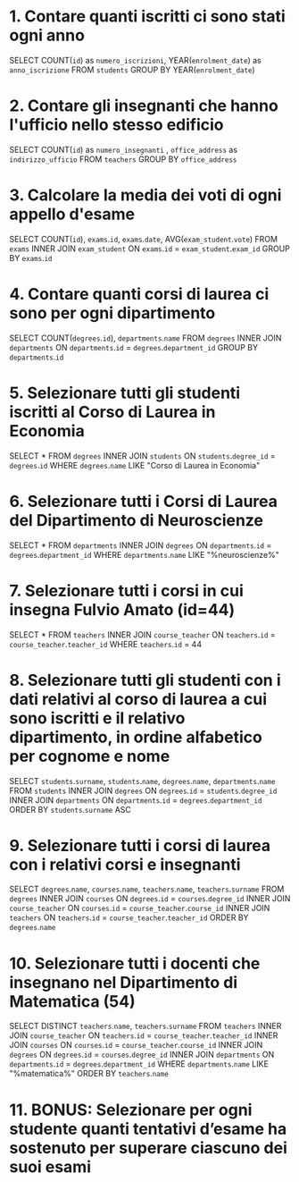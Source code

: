 # 1. Contare quanti iscritti ci sono stati ogni anno
SELECT COUNT(`id`) as `numero_iscrizioni`, YEAR(`enrolment_date`) as `anno_iscrizione`
FROM `students`
GROUP BY YEAR(`enrolment_date`)

# 2. Contare gli insegnanti che hanno l'ufficio nello stesso edificio
SELECT COUNT(`id`) as `numero_insegnanti` , `office_address` as `indirizzo_ufficio`
FROM `teachers`
GROUP BY `office_address`

# 3. Calcolare la media dei voti di ogni appello d'esame
SELECT COUNT(`id`), `exams`.`id`, `exams`.`date`,  AVG(`exam_student`.`vote`)
FROM `exams`
INNER JOIN `exam_student` ON `exams`.`id` = `exam_student`.`exam_id`
GROUP BY `exams`.`id`

# 4. Contare quanti corsi di laurea ci sono per ogni dipartimento
SELECT COUNT(`degrees`.`id`), `departments`.`name`
FROM `degrees`
INNER JOIN `departments` ON `departments`.`id` = `degrees`.`department_id`
GROUP BY `departments`.`id`

# 5. Selezionare tutti gli studenti iscritti al Corso di Laurea in Economia
SELECT *
FROM `degrees`
INNER JOIN `students` ON `students`.`degree_id` = `degrees`.`id`
WHERE `degrees`.`name` LIKE "Corso di Laurea in Economia"

# 6. Selezionare tutti i Corsi di Laurea del Dipartimento di Neuroscienze
SELECT * 
FROM `departments`
INNER JOIN `degrees` ON `departments`.`id` = `degrees`.`department_id`
WHERE `departments`.`name` LIKE "%neuroscienze%"

# 7. Selezionare tutti i corsi in cui insegna Fulvio Amato (id=44)
SELECT * 
FROM `teachers`
INNER JOIN `course_teacher` ON `teachers`.`id` = `course_teacher`.`teacher_id`
WHERE `teachers`.`id` = 44

# 8. Selezionare tutti gli studenti con i dati relativi al corso di laurea a cui sono iscritti e il relativo dipartimento, in ordine alfabetico per cognome e nome
SELECT `students`.`surname`, `students`.`name`, `degrees`.`name`, `departments`.`name`
FROM `students`
INNER JOIN `degrees` ON `degrees`.`id` = `students`.`degree_id`
INNER JOIN `departments` ON `departments`.`id` = `degrees`.`department_id`  
ORDER BY `students`.`surname`  ASC
# 9. Selezionare tutti i corsi di laurea con i relativi corsi e insegnanti
SELECT `degrees`.`name`, `courses`.`name`, `teachers`.`name`, `teachers`.`surname`
FROM `degrees`
INNER JOIN `courses` ON `degrees`.`id` = `courses`.`degree_id`
INNER JOIN `course_teacher` ON `courses`.`id` = `course_teacher`.`course_id`
INNER JOIN `teachers` ON `teachers`.`id` = `course_teacher`.`teacher_id`
ORDER BY `degrees`.`name`
# 10. Selezionare tutti i docenti che insegnano nel Dipartimento di Matematica (54)
SELECT DISTINCT `teachers`.`name`, `teachers`.`surname`
FROM `teachers`
INNER JOIN `course_teacher` ON `teachers`.`id` = `course_teacher`.`teacher_id`
INNER JOIN `courses` ON `courses`.`id` = `course_teacher`.`course_id`
INNER JOIN `degrees` ON `degrees`.`id` = `courses`.`degree_id`
INNER JOIN `departments` ON `departments`.`id` = `degrees`.`department_id`
WHERE `departments`.`name` LIKE "%matematica%"
ORDER BY `teachers`.`name`

# 11. BONUS: Selezionare per ogni studente quanti tentativi d’esame ha sostenuto per superare ciascuno dei suoi esami